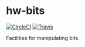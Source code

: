 # hw-bits
[![CircleCI](https://circleci.com/gh/haskell-works/hw-bits/tree/0-branch.svg?style=svg)](https://circleci.com/gh/haskell-works/hw-bits/tree/0-branch)
[![Travis](https://travis-ci.org/haskell-works/hw-bits.svg?branch=master)](https://travis-ci.org/haskell-works/hw-bits)

Facilities for manipulating bits.
